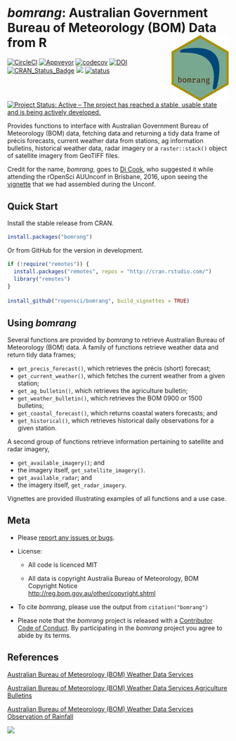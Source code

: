_bomrang_: Australian Government Bureau of Meteorology (BOM) Data from R <img align="right" src="man/figures/logo.png">
================

[![CircleCI](https://circleci.com/gh/ropensci/bomrang.svg?style=shield)](https://circleci.com/gh/ropensci/bomrang) [![Appveyor](https://ci.appveyor.com/api/projects/status/au6p6qy1ah2lrtl5/branch/master?svg=true)](https://ci.appveyor.com/project/adamhsparks/bomrang/branch/master) [![codecov](https://codecov.io/gh/ropensci/bomrang/branch/master/graph/badge.svg)](https://codecov.io/gh/ropensci/bomrang) [![DOI](https://zenodo.org/badge/DOI/10.5281/zenodo.598301.svg)](https://doi.org/10.5281/zenodo.598301)
[![CRAN_Status_Badge](http://www.r-pkg.org/badges/version/bomrang)](https://cran.r-project.org/package=bomrang)
[![](https://badges.ropensci.org/121_status.svg)](https://github.com/ropensci/onboarding/issues/121)
[![status](http://joss.theoj.org/papers/350bf005bded599e4b0f3ac2acf138e8/status.svg)](http://joss.theoj.org/papers/350bf005bded599e4b0f3ac2acf138e8)
[![Project Status: Active – The project has reached a stable, usable state and is being actively developed.](http://www.repostatus.org/badges/latest/active.svg)](http://www.repostatus.org/#active)

Provides functions to interface with Australian Government Bureau of Meteorology
(BOM) data, fetching data and returning a tidy data frame of précis forecasts,
current weather data from stations, ag information bulletins, historical weather
data, radar imagery or a `raster::stack()` object of satellite imagery from 
GeoTIFF files.

Credit for the name, *bomrang*, goes to [Di Cook](http://dicook.github.io), who
suggested it while attending the rOpenSci AUUnconf in Brisbane, 2016, upon
seeing the
[vignette](https://github.com/saundersk1/auunconf16/blob/master/Vignette_BOM.pdf)
that we had assembled during the Unconf.

Quick Start
-----------

Install the stable release from CRAN.

``` r
install.packages("bomrang")
```

Or from GitHub for the version in development.

``` r
if (!require("remotes")) {
  install.packages("remotes", repos = "http://cran.rstudio.com/")
  library("remotes")
}

install_github("ropensci/bomrang", build_vignettes = TRUE)
```

Using *bomrang*
---------------

Several functions are provided by *bomrang* to retrieve Australian Bureau of
Meteorology (BOM) data. A family of functions retrieve weather data and return
tidy data frames;
  - `get_precis_forecast()`, which retrieves the précis (short) forecast;
  - `get_current_weather()`, which fetches the current weather from a given
  station;
  - `get_ag_bulletin()`, which retrieves the agriculture bulletin;
  - `get_weather_bulletin()`, which retrieves the BOM 0900 or 1500 bulletins;
  - `get_coastal_forecast()`, which returns coastal waters forecasts; and
  - `get_historical()`, which retrieves historical daily observations for a given
station.

A second group of functions retrieve information pertaining to satellite
and radar imagery,
  - `get_available_imagery()`; and
  -  the imagery itself, `get_satellite_imagery()`.  
  - `get_available_radar`; and 
  - the imagery itself, `get_radar_imagery`.  
  
Vignettes are provided illustrating examples of all functions and a use case.

Meta
----

-   Please
  [report any issues or bugs](https://github.com/ropensci/bomrang/issues).

-   License:
    - All code is licenced MIT

    - All data is copyright Australia Bureau of Meteorology, BOM Copyright
    Notice <br /><http://reg.bom.gov.au/other/copyright.shtml>

- To cite *bomrang*, please use the output from `citation("bomrang")`

- Please note that the *bomrang* project is released with a
[Contributor Code of Conduct](CONDUCT.md). By participating in the *bomrang*
project you agree to abide by its terms.

References
----------

[Australian Bureau of Meteorology (BOM) Weather Data Services](http://www.bom.gov.au/catalogue/data-feeds.shtml)

[Australian Bureau of Meteorology (BOM) Weather Data Services Agriculture Bulletins](http://www.bom.gov.au/catalogue/observations/about-agricultural.shtml)

[Australian Bureau of Meteorology (BOM) Weather Data Services Observation of Rainfall](http://www.bom.gov.au/climate/how/observations/rain-measure.shtml)

[![](http://ropensci.org/public_images/github_footer.png)](http://ropensci.org)
